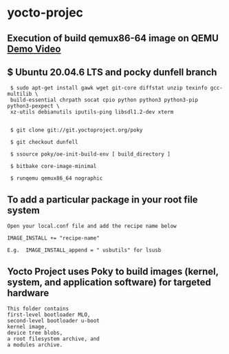 # yocto-projec

## Execution of build qemux86-64 image on QEMU [Demo Video](https://www.youtube.com/watch?v=lqIe4PWa61g&ab_channel=PranabNandy)

 ## $ Ubuntu 20.04.6 LTS and pocky dunfell branch
     $ sudo apt-get install gawk wget git-core diffstat unzip texinfo gcc-multilib \
     build-essential chrpath socat cpio python python3 python3-pip python3-pexpect \
     xz-utils debianutils iputils-ping libsdl1.2-dev xterm


     $ git clone git://git.yoctoproject.org/poky

     $ git checkout dunfell

     $ ssource poky/oe-init-build-env [ build_directory ]

     $ bitbake core-image-minimal
     
     $ runqemu qemux86_64 nographic


## To add a particular package in your root file system


    Open your local.conf file and add the recipe name below

    IMAGE_INSTALL += "recipe-name"

    E.g.  IMAGE_INSTALL_append = " usbutils" for lsusb

## Yocto Project uses Poky to build images (kernel, system, and application software) for targeted hardware



    This folder contains
    first-level bootloader MLO,
    second-level bootloader u-boot
    kernel image,
    device tree blobs,
    a root filesystem archive, and
    a modules archive.

